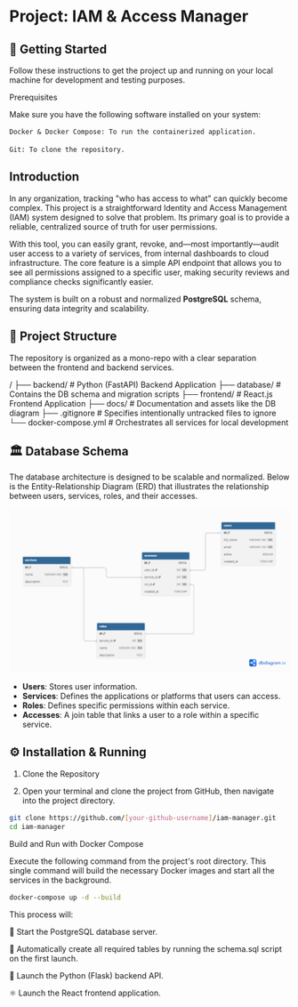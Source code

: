 # Project: IAM & Access Manager

## 🚀 Getting Started

Follow these instructions to get the project up and running on your local machine for development and testing purposes.

Prerequisites

Make sure you have the following software installed on your system:

    Docker & Docker Compose: To run the containerized application.

    Git: To clone the repository.

## Introduction

In any organization, tracking "who has access to what" can quickly become complex. This project is a straightforward Identity and Access Management (IAM) system designed to solve that problem. Its primary goal is to provide a reliable, centralized source of truth for user permissions.

With this tool, you can easily grant, revoke, and—most importantly—audit user access to a variety of services, from internal dashboards to cloud infrastructure. The core feature is a simple API endpoint that allows you to see all permissions assigned to a specific user, making security reviews and compliance checks significantly easier.

The system is built on a robust and normalized **PostgreSQL** schema, ensuring data integrity and scalability.

## 📂 Project Structure

The repository is organized as a mono-repo with a clear separation between the frontend and backend services.

/
├── backend/          # Python (FastAPI) Backend Application
├── database/         # Contains the DB schema and migration scripts
├── frontend/         # React.js Frontend Application
├── docs/             # Documentation and assets like the DB diagram
├── .gitignore        # Specifies intentionally untracked files to ignore
└── docker-compose.yml # Orchestrates all services for local development

## 🏛️ Database Schema

The database architecture is designed to be scalable and normalized. Below is the Entity-Relationship Diagram (ERD) that illustrates the relationship between users, services, roles, and their accesses.

![Database Schema Diagram](./docs/images/db_schema.png)

* **Users**: Stores user information.
* **Services**: Defines the applications or platforms that users can access.
* **Roles**: Defines specific permissions within each service.
* **Accesses**: A join table that links a user to a role within a specific service.

## ⚙️ Installation & Running

1. Clone the Repository

2. Open your terminal and clone the project from GitHub, then navigate into the project directory.

```Bash
git clone https://github.com/[your-github-username]/iam-manager.git
cd iam-manager
```
Build and Run with Docker Compose

Execute the following command from the project's root directory. This single command will build the necessary Docker images and start all the services in the background.

```Bash
docker-compose up -d --build
```
This process will:

🚀 Start the PostgreSQL database server.

📝 Automatically create all required tables by running the schema.sql script on the first launch.

🐍 Launch the Python (Flask) backend API.

⚛️ Launch the React frontend application.